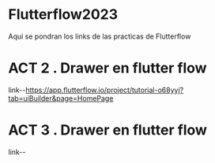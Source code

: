 # Flutterflow2023
Aqui se pondran los links de las practicas de Flutterflow

# ACT 2 . Drawer en flutter flow
link--https://app.flutterflow.io/project/tutorial-o68yyj?tab=uiBuilder&page=HomePage

# ACT 3 . Drawer en flutter flow
link--
